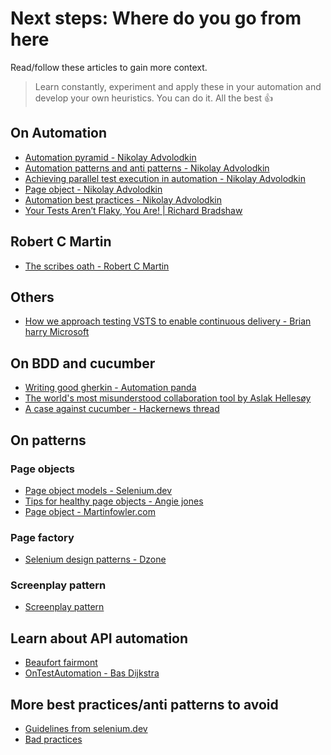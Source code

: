 # Next steps: Where do you go from here

Read/follow these articles to gain more context.

> Learn constantly, experiment and apply these in your automation and develop your own heuristics.
> You can do it. All the best 👍

## On Automation

- [Automation pyramid - Nikolay Advolodkin](https://www.youtube.com/watch?v=90Afyo0bI7M)
- [Automation patterns and anti patterns - Nikolay Advolodkin](https://ultimateqa.com/automation-patterns-antipatterns/)
- [Achieving parallel test execution in automation - Nikolay Advolodkin ](https://www.youtube.com/watch?time_continue=9&v=Q_9ULJNTGTY&feature=emb_logo)
- [Page object - Nikolay Advolodkin](https://www.youtube.com/watch?v=ZLS9sU2A9QA)
- [Automation best practices - Nikolay Advolodkin](https://www.youtube.com/watch?v=r9K-2OJUmOE)
- [Your Tests Aren’t Flaky, You Are! | Richard Bradshaw](https://www.youtube.com/watch?v=XnkWkrbzMh0)

## Robert C Martin

- [The scribes oath - Robert C Martin](https://www.youtube.com/watch?v=Tng6Fox8EfI)

## Others

- [How we approach testing VSTS to enable continuous delivery - Brian harry Microsoft](https://devblogs.microsoft.com/bharry/testing-in-a-cloud-delivery-cadence/)

## On BDD and cucumber

- [Writing good gherkin - Automation panda](https://automationpanda.com/2017/01/30/bdd-101-writing-good-gherkin/)
- [The world's most misunderstood collaboration tool by Aslak Hellesøy](https://cucumber.io/blog/collaboration/the-worlds-most-misunderstood-collaboration-tool/)
- [A case against cucumber - Hackernews thread](https://news.ycombinator.com/item?id=6411787)

## On patterns

### Page objects

- [Page object models - Selenium.dev](https://www.selenium.dev/documentation/en/guidelines_and_recommendations/page_object_models/)
- [Tips for healthy page objects - Angie jones](https://angiejones.tech/page-object-model/)
- [Page object - Martinfowler.com](https://martinfowler.com/bliki/PageObject.html)

### Page factory

- [Selenium design patterns - Dzone](https://dzone.com/articles/selenium-design-patterns)

### Screenplay pattern

- [Screenplay pattern](https://serenity-js.org/handbook/thinking-in-serenity-js/screenplay-pattern.html)

## Learn about API automation

- [Beaufort fairmont](https://beaufortfairmont.com/webinars/)
- [OnTestAutomation - Bas Dijkstra](https://www.ontestautomation.com/articles/)

## More best practices/anti patterns to avoid

- [Guidelines from selenium.dev](https://www.selenium.dev/documentation/en/guidelines_and_recommendations/)
- [Bad practices](https://www.selenium.dev/documentation/en/worst_practices/)
